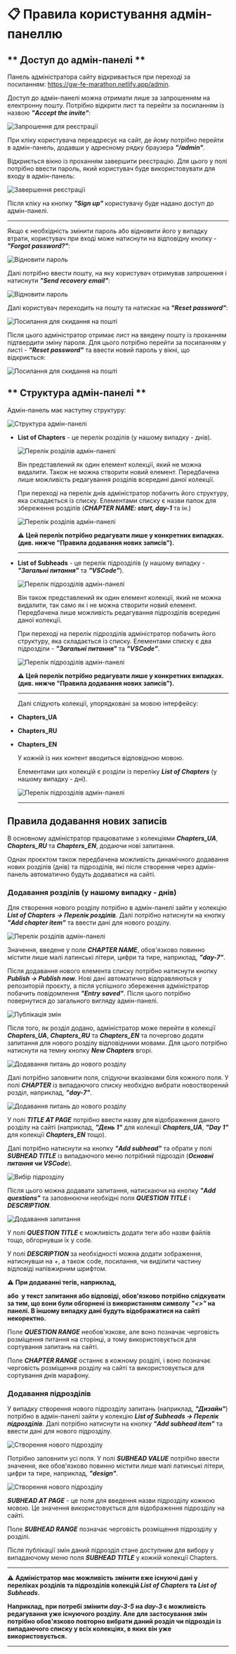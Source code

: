 # 📋 Правила користування адмін-панеллю

## ** Доступ до адмін-панелі **

Панель адміністратора сайту відкривається при переході за посиланням:
https://gw-fe-marathon.netlify.app/admin.

Доступ до адмін-панелі можна отримати лише за запрошенням на електронну пошту.
Потрібно відкрити лист та перейти за посиланням із назвою **_"Accept the
invite"_**:

![Запрошення для реєстрації](./src/assets/images/readme/admin-auth-1.jpg)

При кліку користувача переадресує на сайт, де йому потрібно перейти в
адмін-панель, додавши у адресному рядку браузера **_"/admin"_**.

Відкриється вікно із проханням завершити реєстрацію. Для цього у полі потрібно
ввести пароль, який користувач буде використовувати для входу в адмін-панель:

![Завершення реєстрації](./src/assets/images/readme/admin-auth-6.jpg)

Після кліку на кнопку **_"Sign up"_** користувачу буде надано доступ до
адмін-панелі.

---

Якщо є необхідність змінити пароль або відновити його у випадку втрати,
користувач при вході може натиснути на відповідну кнопку - **_"Forgot
password?"_**:

![Відновити пароль](./src/assets/images/readme/admin-auth-3.jpg)

Далі потрібно ввести пошту, на яку користувач отримував запрошення і натиснути
**_"Send recovery email"_**:

![Відновити пароль](./src/assets/images/readme/admin-auth-4.jpg)

Далі користувач переходить на пошту та натискає на **_"Reset password"_**:

![Посилання для скидання на пошті](./src/assets/images/readme/admin-auth-5.jpg)

Після цього адміністратор отримає лист на введену пошту із проханням підтвердити
зміну пароля. Для цього потрібно перейти за посиланням у листі - **_"Reset
password"_** та ввести новий пароль у вікні, що відкриється:

![Посилання для скидання на пошті](./src/assets/images/readme/admin-auth-2.jpg)

## ** Структура адмін-панелі **

Адмін-панель має наступну структуру:

![Структура адмін-панелі](./src/assets/images/readme/admin-1.jpg)

- **List of Chapters** - це перелік розділів (у нашому випадку - днів).

  ![Перелік розділів адмін-панелі](./src/assets/images/readme/admin-3.jpg)

  Він представлений як один елемент колекції, який не можна видалити. Також не
  можна створити новий елемент. Передбачена лише можливість редагування розділів
  всередині даної колекції.

  При переході на перелік днів адміністратор побачить його структуру, яка
  складається із списку. Елементами списку є назви папок для збереження розділів
  (**_CHAPTER NAME: start, day-1_** та ін.)

  ![Перелік розділів адмін-панелі](./src/assets/images/readme/admin-2.jpg)

  ⚠️ **Цей перелік потрібно редагувати лише у конкретних випадках. (див. нижче
  "Правила додавання нових записів").**

  ***

- **List of Subheads** - це перелік підрозділів (у нашому випадку - **_"Загальні
  питання"_** та **_"VSCode"_**).

  ![Перелік підрозділів адмін-панелі](./src/assets/images/readme/admin-4.jpg)

  Він також представлений як один елемент колекції, який не можна видалити, так
  само як і не можна створити новий елемент. Передбачена лише можливість
  редагування підрозділів всередині даної колекції.

  При переході на перелік підрозділів адміністратор побачить його структуру, яка
  складається із списку. Елементами списку є два підрозділи - **_"Загальні
  питання"_** та **_"VSCode"_**.

  ![Перелік підрозділів адмін-панелі](./src/assets/images/readme/admin-5.jpg)

  ⚠️ **Цей перелік потрібно редагувати лише у конкретних випадках. (див. нижче
  "Правила додавання нових записів").**

  ***

  Далі слідують колекції, упорядковані за мовою інтерфейсу:

- **Chapters_UA**
- **Chapters_RU**
- **Chapters_EN**

  У кожній із них контент вводиться відповідною мовою.

  Елементами цих колекцій є розділи із переліку **_List of Chapters_** (у нашому
  випадку - дні).

  ![Перелік підрозділів адмін-панелі](./src/assets/images/readme/admin-7.jpg)

  ***

## Правила додавання нових записів

В основному адміністратор працюватиме з колекціями **_Chapters_UA_**,
**_Chapters_RU_** та **_Chapters_EN_**, додаючи нові запитання.

Однак проєктом також передбачена можливість динамічного додавання нових розділів
(днів) та підрозділів, які після створення через адмін-панель автоматично будуть
додаватися на сайті.

### Додавання розділів (у нашому випадку - днів)

Для створення нового розділу потрібно в адмін-панелі зайти у колекцію **_List of
Chapters -> Перелік розділів_**. Далі потрібно натиснути на кнопку **_"Add
chapter item"_** та ввести дані для нового розділу.

![Перелік розділів адмін-панелі](./src/assets/images/readme/admin-2.jpg)

Значення, введене у поле **_CHAPTER NAME_**, обов'язково повинно містити лише
малі латинські літери, цифри та тире, наприклад, **_"day-7"_**.

Після додавання нового елемента списку потрібно натиснути кнопку **_Publish ->
Publish now_**. Нові дані автоматично відправляються у репозиторій проєкту, а
після успішного збереження адміністратор побачить повідомлення **_"Entry
saved"_**. Після цього потрібно повернутися до загального вигляду адмін-панелі.

![Публікація змін](./src/assets/images/readme/admin-8.jpg)

Після того, як розділ додано, адміністратор може перейти в колекції
**_Chapters_UA_**, **_Chapters_RU_** та **_Chapters_EN_** та почергово додати
запитання для нового розділу відповідними мовами. Для цього потрібно натиснути
на темну кнопку **_New Chapters_** вгорі.

![Додавання питань до нового розділу](./src/assets/images/readme/admin-9.jpg)

Далі потрібно заповнити поля, слідуючи вказівками біля кожного поля. У полі
**_CHAPTER_** із випадаючого списку необхідно вибрати новостворений розділ,
наприклад, **_"day-7"_**.

![Додавання питань до нового розділу](./src/assets/images/readme/admin-10.jpg)

У полі **_TITLE AT PAGE_** потрібно ввести назву для відображення даного розділу
на сайті (наприклад, **_"День 1"_** для колекції **_Chapters_UA_**, **_"Day
1"_** для колекції **_Chapters_EN_** тощо).

Далі потрібно натиснути на кнопку **_"Add subhead"_** та обрати у полі
**_SUBHEAD TITLE_** із випадаючого меню потрібний підрозділ (**_Основні питання
чи VSCode_**).

![Вибір підрозділу](./src/assets/images/readme/admin-12.jpg)

Після цього можна додавати запитання, натискаючи на кнопку **_"Add questions"_**
та заповнюючи необхідні поля **_QUESTION TITLE_** і **_DESCRIPTION_**.

![Додавання запитання](./src/assets/images/readme/admin-13.jpg)

У полі **_QUESTION TITLE_** є можливість додати теги або назви файлів тощо,
обгорнувши їх у code.

У полі **_DESCRIPTION_** за необхідності можна додати зображення, натиснувши на
+, а також code, посилання, чи виділити частину відповіді напівжирним шрифтом.

⚠️ **При додаванні тегів, наприклад, **_<p>_** або **_<img>_** у текст запитання
або відповіді, обов'язково потрібно слідкувати за тим, що вони були обгорнені із
використанням символу **_"<>"_** на панелі. В іншому випадку дані будуть
відображатися на сайті некоректно.**

Поле **_QUESTION RANGE_** необов'язкове, але воно позначає черговість розміщення
питання на сторінці, а тому використовується для сортування запитань на сайті.

Поле **_CHAPTER RANGE_** останнє в кожному розділі, і воно позначає черговість
розміщення розділу на сайті та використовується для сортування днів марафону.

### Додавання підрозділів

У випадку створення нового підрозділу запитань (наприклад, **_"Дизайн"_**)
потрібно в адмін-панелі зайти у колекцію **_List of Subheads -> Перелік
підрозділів_**. Далі потрібно натиснути на кнопку **_"Add subhead item"_** та
ввести дані для нового підрозділу.

![Створення нового підрозділу](./src/assets/images/readme/admin-14.jpg)

Потрібно заповнити усі поля. У полі **_SUBHEAD VALUE_** потрібно ввести
значення, яке обов'язково повинно містити лише малі латинські літери, цифри та
тире, наприклад, **_"design"_**.

![Створення нового підрозділу](./src/assets/images/readme/admin-15.jpg)

**_SUBHEAD AT PAGE_** - це поля для введення назви підрозділу кожною мовою. Це
значення використовується для відображення підрозділу на сайті.

Поле **_SUBHEAD RANGE_** позначає черговість розміщення підрозділу у розділі.

Після публікації змін даний підрозділ стане доступним для вибору у випадаючому
меню поля **_SUBHEAD TITLE_** у кожній колекції Chapters.

---

⚠️ **Адміністратор має можливість змінити вже існуючі дані у переліках розділів
та підрозділів колекцій **_List of Chapters_** та **_List of Subheads_**.**

**Наприклад, при потребі змінити **_day-3-5_** на **_day-3_** є можливість
редагування уже існуючого розділу. Але для застосування змін потрібно
обов'язково повторно вибрати даний розділ чи підрозділ із випадаючого списку у
всіх колекціях, в яких він уже використовується.**

---
